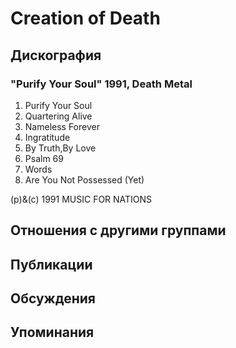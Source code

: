 # Creation of Death



## Дискография

### "Purify Your Soul" 1991, Death Metal

1. Purify Your Soul
2. Quartering Alive
3. Nameless Forever
4. Ingratitude
5. By Truth,By Love
6. Psalm 69
7. Words
8. Are You Not Possessed (Yet)

(p)&(c) 1991 MUSIC FOR NATIONS


## Отношения с другими группами


## Публикации


## Обсуждения


## Упоминания


